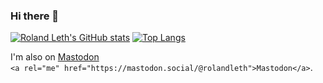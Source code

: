 ### Hi there 👋

[![Roland Leth's GitHub stats](https://github-readme-stats.vercel.app/api?username=rolandleth&count_private=true&show_icons=true&hide_title=true&line_height=26&theme=tokyonight)](https://runtimesharks.com)
[![Top Langs](https://github-readme-stats.vercel.app/api/top-langs/?username=rolandleth&layout=compact&theme=tokyonight)](https://runtimesharks.com)

I'm also on <a rel="me" href="https://mastodon.social/@rolandleth">Mastodon</a>  
`<a rel="me" href="https://mastodon.social/@rolandleth">Mastodon</a>`.
